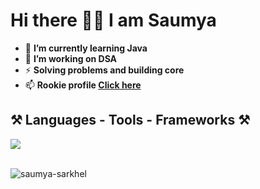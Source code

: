 <h1 align="left">Hi there 👋🏻 I am Saumya</h1>

- 🌱 **I’m currently learning Java**<br>
- 🔭 **I’m working on DSA**<br>
- ⚡ **Solving problems and building core**<br>
- 📫 **Rookie profile <a href="https://saumya-dev.netlify.app/">Click here**</a>

<div>

<h2>⚒️ Languages - Tools - Frameworks ⚒️</h2>
<a href="https://skillicons.dev">
  <img src="https://skillicons.dev/icons?i=c,cpp,java,html,css,vscode,neovim,git,github" />
</a><br><br>

<p ><img align="left" src="https://github-readme-stats.vercel.app/api/top-langs?username=saumya-sarkhel&langs_count=6&show_icons=true&locale=en&layout=compact&theme=dark" alt="saumya-sarkhel" /></p>
</div>


<!--
**SaumyaSarkhel/SaumyaSarkhel** is a ✨ _special_ ✨ repository because its `README.md` (this file) appears on your GitHub profile.

Here are some ideas to get you started:

- 🔭 I’m currently working on ...
- 🌱 I’m currently learning ...
- 👯 I’m looking to collaborate on ...
- 🤔 I’m looking for help with ...
- 💬 Ask me about ...
- 📫 How to reach me: ...
- 😄 Pronouns: ...
- ⚡ Fun fact: ...
-->
